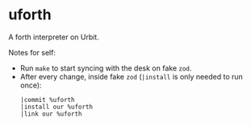 # uforth
A forth interpreter on Urbit.

Notes for self:
- Run `make` to start syncing with the desk on fake `zod`.
- After every change, inside fake `zod` (`|install` is only needed to run once):
   ```
   |commit %uforth
   |install our %uforth
   |link our %uforth
   ```
